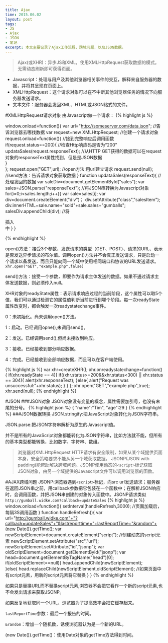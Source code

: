 ```yaml
---
title: Ajax
time: 2015.06.02 
layout: post
tags:
- JS
- Ajax
- JSON
- 笔记
excerpt: 本文主要记录了Ajax工作流程，跨域问题，以及JSON数据。
---
```


>Ajax(或XHR)：异步JS和XML，使用XMLHttpRequest获取数据的模式。无需动态刷新即可获得页面。

- Javascript：处理与用户及其他浏览器相关事件的交互，解释来自服务器的数据，并将其呈现在页面上。
- XMLHttpRequest：这个请求对象可以在不中断其他浏览器任务的情况下向服务器发送请求。
- 文本文件：服务器会发回XML、HTML或JSON格式的文件。

#XMLHttpRequest请求对象
由Javascript做一个请求：
{% highlight js %}

window.onload=function(){
	var url="http://someserver.com/data.json";        //告诉浏览器去哪找数据
	var request=new XMLHttpRequest;                   //创建一个请求对象
	request.onload=function(){                        //接到完整响应后调用函数
		if(request.status==200){                      //检查Http响应码是否为“200”
			updataSales(request.responseText);         //从HTTP GET获得的数据可以在request对象的responseText属性找到，但是是JSON数据                 
		}			
	};
	request.open("GET",url);                              //open方法:用url建立请求
	request.send(null);                                   //send方法：告诉请求对象获取数据
}
function updataSales(responseText){                                   //处理发回的数据
	var saleDiv=document.getElementById("sales");
	var sales=JSON.parse("responseText");							  //将JSON串转换为Javascript对象	
	for(i=0;i<sales.length;i++){
		var sale=sales[i];
		var div=document.createElement("div")；
		div.setAttribute("class","salesItem");
		div.innerHTML=sale.name+"sold"+sale.sales+"gumballs";
		salesDiv.appendChild(div);									  //将<div>插入<div id="sales">中
	}
}

{% endhighlight %}

open()方法：接受3个参数，发送请求的类型（GET、POST）、请求的URL、表示是否发送异步请求的布尔值。调用open()方法并不会真正发送请求，只是启动一个请求以备发送，而且只能向同一个域中使用相同端口和协议的URL发送请求。`xhr.open("GET","example.php",false)`

send()方法：接受一个参数，即要作为请求主体发送的数据。如果不通过请求主体发送数据，则必须传入null。

XHR对象的readyState属性：表示请求响应过程的当前阶段，这个属性可以取5个值，我们可以通过检测它的属性值判断当前进行到哪个阶段。每一次readyState属性改变时，都会触发一次readystatechange事件。

0：未初始化。尚未调用open()方法。

1：启动。已经调用opne(),未调用send()。

2：发送。已经调用send(),但尚未接收到响应。

3：接收。已经接收到部分响应数据。

4：完成。已经接收到全部响应数据，而且可以在客户端使用。

{% highlight js %}
var xhr=createXHR();
xhr.onreadystatechange=function(){
	if(xhr.readyState == 4){
		if((xhr.status>=200&&xhr.status<300) || xhr.status == 304){
			alert(xhr.responseText);
		}else{
			alert("Request was unsuccessful:"+xhr.status);
			}
	}
};
xhr.open("GET","example.php",true);
xhr.send(null);
{% endhighlight %}

#JSON
###JSON对象
JSON对象没有变量的概念，属性需要加引号，也没有末尾的分号。
{% highlight json %}
{
	"name":"Tim",
	"age":29
}
{% endhighlight %}
###JSON数据转换
JSON.stringify:把JavaScript对象转化为JSON字符串。

JSON.parse:把JSON字符串解析为原生的Javascript值。

并不是所有的JavaScript对象都能转化为JSON字符串，比如方法就不能，但所有的基本类型都能转换，比如数字、字符串、数组。

>浏览器对XMLHttpRequest HTTP请求有安全限制，如果从某个域提供页面本身，安全策略要求不能从另一个域获取数据。
>JSONP(JSON with padding)能帮助解决跨域问题。JSONP使用动态的`<script>`标记获取JSON对象，由另一个域提供的Javascript文件可以调用浏览器的函数。

#AJAX跨域问题
JSONP:浏览器遇到`<script>`标记，向src url发送请求；服务器在返回JSON串之前，用callback参数把它包装在一个函数中；在解析JSON响应时，会调用函数，并把JSON串创建的对象传入函数中。JSONP请求类似`http://gumball.widke.com?callback=updateSales`
{% highlight js %}
window.onload=function(){
	setInterval(handleRefresh,3000);           //页面加载后，每隔3S调用函数
}
function handleRefresh(){
	var url="http://gumball.widke.com"+"?callback=updateSales"+"&lastreporttime="+lastReportTime+"&random"+(new Date()).getTime();
	var newScriptElement=document.createElement("script");							//创建动态的script元素
	newScriptElement.setAttribute("src","url");
	newScriptElement.setAttribute("id","jsonp");
	var oldScriptElement=document.getElementById("jsonp");
	var head=document.getElementByTagName("head")[0];
	if(oldScriptElement==null){
		head.appendChild(newScriptElement);                                     
	}else{
		head.replaceChild(newScriptElement,oldScriptElement);              //如果页面中有script元素，用新的script元素将它替换
	}
}
{% endhighlight %}

如果只是替换URL而不替换script元素,浏览器不会把它看作一个新的script元素,也不会发出请求来获取JSONP。

如果反复地获取同一个URL，浏览器为了提高效率会把它缓存起来。

`lastReportTime`参数：最后一个报告的时间。

`&random`：增加一个随机数，诱使浏览器认为是一个新的URL。

(new Date()).getTime()：使用Date对象的getTime方法得到时间。
